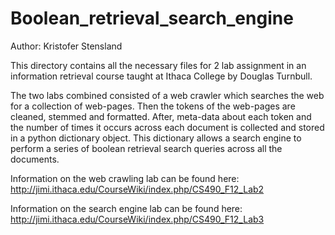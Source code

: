Boolean_retrieval_search_engine
===============================

Author: Kristofer Stensland

This directory contains all the necessary files for 2 lab assignment 
in an information retrieval course taught at Ithaca College by 
Douglas Turnbull.

The two labs combined consisted of a web crawler which searches the web for
a collection of web-pages. Then the tokens of the web-pages are cleaned,
stemmed and formatted. After, meta-data about each token and the number
of times it occurs across each document is collected and stored in a 
python dictionary object. This dictionary allows a search engine to perform
a series of boolean retrieval search queries across all the documents.

Information on the web crawling lab can be found here: http://jimi.ithaca.edu/CourseWiki/index.php/CS490_F12_Lab2

Information on the search engine lab can be found here: http://jimi.ithaca.edu/CourseWiki/index.php/CS490_F12_Lab3
